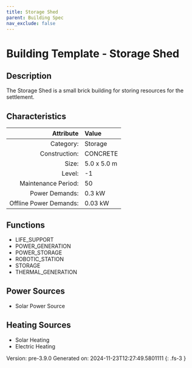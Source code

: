 ```yaml
---
title: Storage Shed
parent: Building Spec
nav_exclude: false
---
```

# Building Template - Storage Shed

## Description
The Storage Shed is a small brick building for storing resources for the settlement.

## Characteristics

| Attribute      | Value |
|--------:|:------|
|Category:|Storage|
|Construction:|CONCRETE|
|Size:|5.0 x 5.0 m|
|Level:|-1|
|Maintenance Period:|50|
|Power Demands:|0.3 kW|
|Offline Power Demands:|0.03 kW|


## Functions
      
- LIFE_SUPPORT
- POWER_GENERATION
- POWER_STORAGE
- ROBOTIC_STATION
- STORAGE
- THERMAL_GENERATION


## Power Sources
      
- Solar Power Source

## Heating Sources

- Solar Heating
- Electric Heating

Version: pre-3.9.0 Generated on: 2024-11-23T12:27:49.5801111
{: .fs-3 }